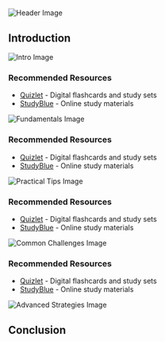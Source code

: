 # 


![Header Image](https://fal.media/files/lion/6PIxPJzLX4zyOmfYsx_qk.png)

## Introduction


![Intro Image](https://fal.media/files/monkey/CjQDucyHpzvgcfCqINlKW.png)



### Recommended Resources
- [Quizlet](https://quizlet.com/) - Digital flashcards and study sets
- [StudyBlue](https://www.studyblue.com/) - Online study materials


![Fundamentals Image](https://fal.media/files/penguin/-7haU-QAmWc0d151DiqWN.png)



### Recommended Resources
- [Quizlet](https://quizlet.com/) - Digital flashcards and study sets
- [StudyBlue](https://www.studyblue.com/) - Online study materials


![Practical Tips Image](https://fal.media/files/zebra/5n18foG6_-tjEaunZDDsw.png)



### Recommended Resources
- [Quizlet](https://quizlet.com/) - Digital flashcards and study sets
- [StudyBlue](https://www.studyblue.com/) - Online study materials


![Common Challenges Image](https://fal.media/files/penguin/cvXBczKCtJEyD92panEPZ.png)



### Recommended Resources
- [Quizlet](https://quizlet.com/) - Digital flashcards and study sets
- [StudyBlue](https://www.studyblue.com/) - Online study materials


![Advanced Strategies Image](https://fal.media/files/panda/hIkLiPSU79vCB3lkBTnvP.png)

## Conclusion

